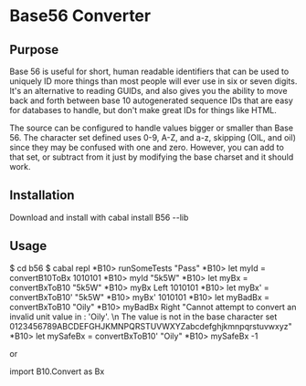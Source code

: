 # Base56 Converter

## Purpose

Base 56 is useful for short, human readable identifiers that can be used to uniquely ID more things than most people will ever use in six or seven digits.  
It's an alternative to reading GUIDs, and also gives you the ability to move back and forth between base 10 autogenerated sequence IDs that are easy for
databases to handle, but don't make great IDs for things like HTML.

The source can be configured to handle values bigger or smaller than Base 56.  The character set defined uses 0-9, A-Z, and a-z, skipping (OIL, and oil)
since they may be confused with one and zero.  However, you can add to that set, or subtract from it just by modifying the base charset and it should work.

## Installation

Download and install with cabal install B56 --lib

## Usage

$ cd b56
$ cabal repl
*B10> runSomeTests
"Pass"
*B10> let myId = convertB10ToBx 1010101
*B10> myId
"5k5W"
*B10> let myBx = convertBxToB10 "5k5W"
*B10> myBx
Left 1010101
*B10> let myBx' = convertBxToB10' "5k5W"
*B10> myBx'
1010101
*B10> let myBadBx = convertBxToB10 "Oily"
*B10> myBadBx
Right "Cannot attempt to convert an invalid unit value in : 'Oily'. \n    The value is not in the base character set 0123456789ABCDEFGHJKMNPQRSTUVWXYZabcdefghjkmnpqrstuvwxyz"
*B10> let mySafeBx = convertBxToB10' "Oily"
*B10> mySafeBx
-1

or

import B10.Convert as Bx

